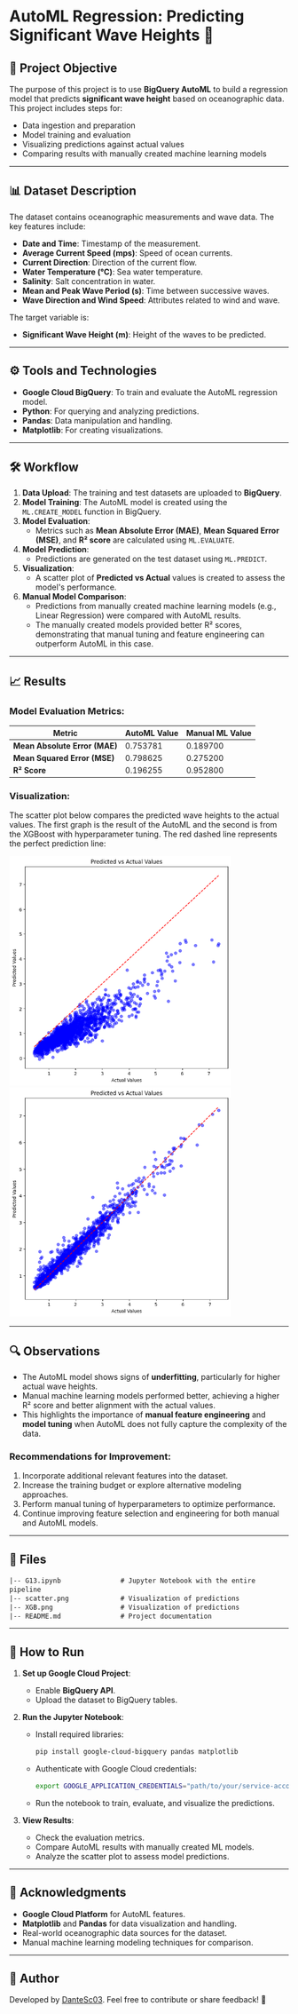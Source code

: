 # AutoML Regression: Predicting Significant Wave Heights 🌊

## 📌 Project Objective
The purpose of this project is to use **BigQuery AutoML** to build a regression model that predicts **significant wave height** based on oceanographic data. This project includes steps for:
- Data ingestion and preparation
- Model training and evaluation
- Visualizing predictions against actual values
- Comparing results with manually created machine learning models

---

## 📊 Dataset Description
The dataset contains oceanographic measurements and wave data. The key features include:
- **Date and Time**: Timestamp of the measurement.
- **Average Current Speed (mps)**: Speed of ocean currents.
- **Current Direction**: Direction of the current flow.
- **Water Temperature (°C)**: Sea water temperature.
- **Salinity**: Salt concentration in water.
- **Mean and Peak Wave Period (s)**: Time between successive waves.
- **Wave Direction and Wind Speed**: Attributes related to wind and wave.

The target variable is:
- **Significant Wave Height (m)**: Height of the waves to be predicted.

---

## ⚙️ Tools and Technologies
- **Google Cloud BigQuery**: To train and evaluate the AutoML regression model.
- **Python**: For querying and analyzing predictions.
- **Pandas**: Data manipulation and handling.
- **Matplotlib**: For creating visualizations.

---

## 🛠️ Workflow
1. **Data Upload**: The training and test datasets are uploaded to **BigQuery**.
2. **Model Training**: The AutoML model is created using the `ML.CREATE_MODEL` function in BigQuery.
3. **Model Evaluation**: 
   - Metrics such as **Mean Absolute Error (MAE)**, **Mean Squared Error (MSE)**, and **R² score** are calculated using `ML.EVALUATE`.
4. **Model Prediction**:
   - Predictions are generated on the test dataset using `ML.PREDICT`.
5. **Visualization**:
   - A scatter plot of **Predicted vs Actual** values is created to assess the model's performance.
6. **Manual Model Comparison**:
   - Predictions from manually created machine learning models (e.g., Linear Regression) were compared with AutoML results.
   - The manually created models provided better R² scores, demonstrating that manual tuning and feature engineering can outperform AutoML in this case.

---

## 📈 Results
### Model Evaluation Metrics:
| Metric                        | AutoML Value | Manual ML Value |
|-------------------------------|--------------|----------------|
| **Mean Absolute Error (MAE)** | 0.753781     | 0.189700       |
| **Mean Squared Error (MSE)**  | 0.798625     | 0.275200       |
| **R² Score**                  | 0.196255     | 0.952800       |

### Visualization:
The scatter plot below compares the predicted wave heights to the actual values. The first graph is the result of the AutoML and the second is from the XGBoost with hyperparameter tuning. The red dashed line represents the perfect prediction line:

<img src="scatter.png" alt="Scatter Plot: Predicted vs Actual" width="400px" />
<img src="XGB.png" alt="Scatter Plot: Predicted vs Actual" width="400px" />

---

## 🔍 Observations
- The AutoML model shows signs of **underfitting**, particularly for higher actual wave heights.
- Manual machine learning models performed better, achieving a higher R² score and better alignment with the actual values.
- This highlights the importance of **manual feature engineering** and **model tuning** when AutoML does not fully capture the complexity of the data.

### Recommendations for Improvement:
1. Incorporate additional relevant features into the dataset.
2. Increase the training budget or explore alternative modeling approaches.
3. Perform manual tuning of hyperparameters to optimize performance.
4. Continue improving feature selection and engineering for both manual and AutoML models.

---

## 📝 Files
```
|-- G13.ipynb               # Jupyter Notebook with the entire pipeline
|-- scatter.png             # Visualization of predictions
|-- XGB.png                 # Visualization of predictions
|-- README.md               # Project documentation
```

---

## 🚀 How to Run
1. **Set up Google Cloud Project**:
   - Enable **BigQuery API**.
   - Upload the dataset to BigQuery tables.

2. **Run the Jupyter Notebook**:
   - Install required libraries:
     ```bash
     pip install google-cloud-bigquery pandas matplotlib
     ```
   - Authenticate with Google Cloud credentials:
     ```bash
     export GOOGLE_APPLICATION_CREDENTIALS="path/to/your/service-account.json"
     ```
   - Run the notebook to train, evaluate, and visualize the predictions.

3. **View Results**:
   - Check the evaluation metrics.
   - Compare AutoML results with manually created ML models.
   - Analyze the scatter plot to assess model predictions.

---

## 🤝 Acknowledgments
- **Google Cloud Platform** for AutoML features.
- **Matplotlib** and **Pandas** for data visualization and handling.
- Real-world oceanographic data sources for the dataset.
- Manual machine learning modeling techniques for comparison.

---

## 🌟 Author
Developed by [DanteSc03](https://github.com/DanteSc03). Feel free to contribute or share feedback! 🚀
